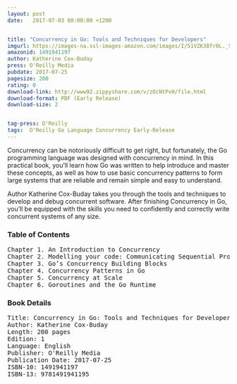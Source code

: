 ```yaml
---
layout: post
date:   2017-07-03 08:00:00 +1200


title: "Concurrency in Go: Tools and Techniques for Developers"
imgurl: https://images-na.ssl-images-amazon.com/images/I/51VZK38fr0L._SL200_.jpg
amazonid: 1491941197
author: Katherine Cox-Buday
press: O'Reilly Media
pubdate: 2017-07-25
pagesize: 200
rating: 0
download-link: http://www92.zippyshare.com/v/zOcNtPvH/file.html
download-format: PDF (Early Release)
download-size: 2


tag-press: O'Reilly
tags:  O'Reilly Go Language Concurrency Early-Release
---
```


Concurrency can be notoriously difficult to get right, but fortunately, the Go programming language was designed with concurrency in mind. In this practical book, you’ll learn how Go was written to help introduce and master these concepts, as well as how to use basic concurrency patterns to form large systems that are reliable and remain simple and easy to understand.

Author Katherine Cox-Buday takes you through the tools and techniques to develop and debug concurrent software. After finishing Concurrency in Go, you’ll be equipped with the skills you need to confidently and correctly write concurrent systems of any size.


### Table of Contents
<pre>
Chapter 1. An Introduction to Concurrency
Chapter 2. Modelling your code: Communicating Sequential Processes
Chapter 3. Go’s Concurrency Building Blocks
Chapter 4. Concurrency Patterns in Go
Chapter 5. Concurrency at Scale
Chapter 6. Goroutines and the Go Runtime
</pre>

### Book Details
<pre>
Title: Concurrency in Go: Tools and Techniques for Developers
Author: Katherine Cox-Buday
Length: 200 pages
Edition: 1
Language: English
Publisher: O'Reilly Media
Publication Date: 2017-07-25
ISBN-10: 1491941197
ISBN-13: 9781491941195
</pre>
